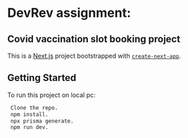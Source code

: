 <h1>DevRev assignment:</h1>
<h2>Covid vaccination slot booking project</h2>


This is a [Next.js](https://nextjs.org/) project bootstrapped with [`create-next-app`](https://github.com/vercel/next.js/tree/canary/packages/create-next-app).

## Getting Started

To run this project on local pc:

```bash
 Clone the repo.
 npm install.
 npx prisma generate.
 npm run dev.
```



